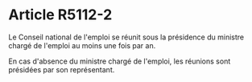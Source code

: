 # Article R5112-2

Le Conseil national de l'emploi se réunit sous la présidence du ministre chargé de l'emploi au moins une fois par an. 

En cas d'absence du ministre chargé de l'emploi, les réunions sont présidées par son représentant.

